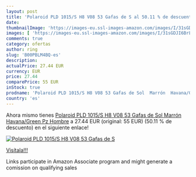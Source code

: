```yaml
---
layout: post
title: 'Polaroid PLD 1015/S H8 V08 53 Gafas de S al 50.11 % de descuento'
date: 
thumbnailImage: 'https://images-eu.ssl-images-amazon.com/images/I/31sGDJI6BrL._SL200_.jpg'
images: [ 'https://images-eu.ssl-images-amazon.com/images/I/31sGDJI6BrL._SL200_.jpg' ]
comments: true
category: ofertas
author: ring
slug: 'B00PBLM4BQ-es'
description:
actualPrice: 27.44 EUR
currency: EUR
price: 27.44
comparePrice: 55 EUR
inStock: true
prodname: 'Polaroid PLD 1015/S H8 V08 53 Gafas de Sol  Marrón  Havana/Green Pz   Hombre'
country: 'es'
---
```


Ahora mismo tienes [Polaroid PLD 1015/S H8 V08 53 Gafas de Sol  Marrón  Havana/Green Pz   Hombre](https://www.amazon.es/dp/B00PBLM4BQ/?tag=tolees-21) a 27.44 EUR (original: 55 EUR) (50.11 %  de descuento) en el siguiente enlace!

[![Polaroid PLD 1015/S H8 V08 53 Gafas de S](https://images-eu.ssl-images-amazon.com/images/I/31sGDJI6BrL._SL200_.jpg)](https://www.amazon.es/dp/B00PBLM4BQ/?tag=tolees-21)

[Visítala!!!](https://www.amazon.es/dp/B00PBLM4BQ/?tag=tolees-21)

Links participate in Amazon Associate program and might generate a comission on qualifying sales
